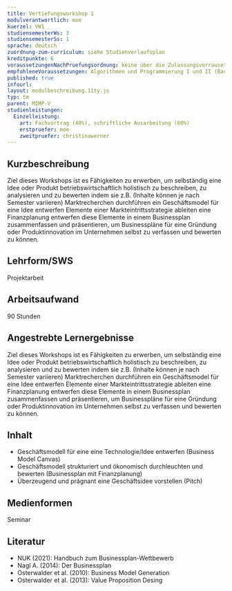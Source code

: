 ```yaml
---
title: Vertiefungsworkshop 1
modulverantwortlich: moe
kuerzel: VW1
studiensemesterWs: 3
studiensemesterSs: 1
sprache: deutsch
zuordnung-zum-curriculum: siehe Studienverlaufsplan
kreditpunkte: 6
voraussetzungenNachPruefungsordnung: keine über die Zulassungsvorrausetzungen zum Studium hinausgehenden
empfohleneVoraussetzungen: Algorithmen und Programmierung I und II (Bachelor), Softwaretechnik (Bachelor), BWL I - Grundlagen (Bachelor)
published: true
infourl: 
layout: modulbeschreibung.11ty.js
typ: tm
parent: MIMP-V
studienleistungen:
  Einzelleistung:
    art: Fachvortrag (40%), schriftliche Ausarbeitung (60%)
    erstpruefer: moe
    zweitpruefer: christinawerner
---
```


## Kurzbeschreibung
Ziel dieses Workshops ist es Fähigkeiten zu erwerben, um selbständig eine Idee oder Produkt betriebswirtschaftlich holistisch zu beschreiben, zu analysieren und zu bewerten indem sie z.B. (Inhalte können je nach Semester variieren) Marktrecherchen durchführen ein Geschäftsmodel für eine Idee entwerfen Elemente einer Markteintrittsstrategie ableiten eine Finanzplanung entwerfen diese Elemente in einem Businessplan zusammenfassen und präsentieren, um Businesspläne für eine Gründung oder Produktinnovation im Unternehmen selbst zu verfassen und bewerten zu können.

## Lehrform/SWS 
Projektarbeit

## Arbeitsaufwand 
90 Stunden

## Angestrebte Lernergebnisse
Ziel dieses Workshops ist es Fähigkeiten zu erwerben, um selbständig eine Idee oder Produkt betriebswirtschaftlich holistisch zu beschreiben, zu analysieren und zu bewerten indem sie z.B. (Inhalte können je nach Semester variieren) Marktrecherchen durchführen ein Geschäftsmodel für eine Idee entwerfen Elemente einer Markteintrittsstrategie ableiten eine Finanzplanung entwerfen diese Elemente in einem Businessplan zusammenfassen und präsentieren, um Businesspläne für eine Gründung oder Produktinnovation im Unternehmen selbst zu verfassen und bewerten zu können.

## Inhalt
- Geschäftsmodell für eine eine Technologie/Idee entwerfen (Business Model Canvas)
- Geschäftsmodell strukturiert und ökonomisch durchleuchten und bewerten (Businessplan mit Finanzplanung)
- Überzeugend und prägnant eine Geschäftsidee vorstellen (Pitch)


## Medienformen
Seminar

## Literatur
- NUK (2021): Handbuch zum Businessplan-Wettbewerb
- Nagl A. (2014): Der Businessplan
- Osterwalder et al. (2010): Business Model Generation
- Osterwalder et al. (2013): Value Proposition Desing
